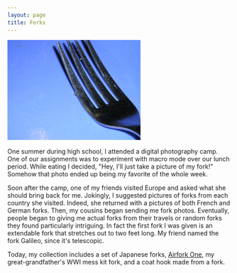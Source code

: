 ```yaml
---
layout: page
title: Forks
---
```


<img class="scale-with-grid" src="/images/ssp_fork.jpg" width=300px>
</br>

One summer during high school, I attended a digital photography camp. One of our assignments was to experiment with macro mode over our lunch period. While eating I decided, "Hey, I'll just take a picture of my fork!" Somehow that photo ended up being my favorite of the whole week.

Soon after the camp, one of my friends visited Europe and asked what she should bring back for me. Jokingly, I suggested pictures of forks from each country she visited. Indeed, she returned with a pictures of both French and German forks. Then, my cousins began sending me fork photos. Eventually, people began to
giving me actual forks from their travels or random forks they found particularly intriguing. In fact the first fork I was given is an extendable fork that stretches out to two feet long. My friend named the fork Galileo, since it's telescopic.

Today, my collection includes a set of Japanese forks, <a href="http://fredandfriends.com/products/view/airfork-one-kids-fork">Airfork One</a>, my great-grandfather's WWI mess kit fork, and a coat hook made from a fork.